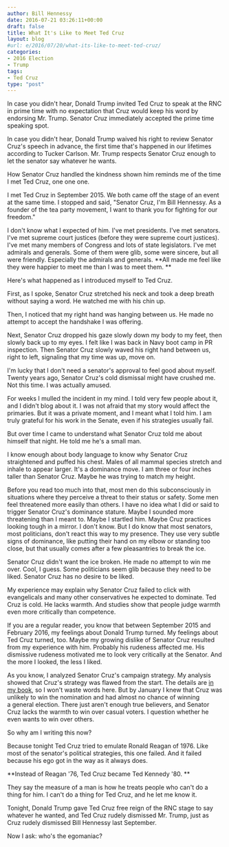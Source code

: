 ```yaml
---
author: Bill Hennessy
date: 2016-07-21 03:26:11+00:00
draft: false
title: What It's Like to Meet Ted Cruz
layout: blog
#url: e/2016/07/20/what-its-like-to-meet-ted-cruz/
categories:
- 2016 Election
- Trump
tags:
- Ted Cruz
type: "post"
---
```


In case you didn't hear, Donald Trump invited Ted Cruz to speak at the RNC in prime time with no expectation that Cruz would keep his word by endorsing Mr. Trump. Senator Cruz immediately accepted the prime time speaking spot.

In case you didn't hear, Donald Trump waived his right to review Senator Cruz's speech in advance, the first time that's happened in our lifetimes according to Tucker Carlson. Mr. Trump respects Senator Cruz enough to let the senator say whatever he wants.

How Senator Cruz handled the kindness shown him reminds me of the time I met Ted Cruz, one one one.

I met Ted Cruz in September 2015. We both came off the stage of an event at the same time. I stopped and said, "Senator Cruz, I'm Bill Hennessy. As a founder of the tea party movement, I want to thank you for fighting for our freedom."

I don't know what I expected of him. I've met presidents. I've met senators. I've met supreme court justices (before they were supreme court justices). I've met many members of Congress and lots of state legislators. I've met admirals and generals. Some of them were glib, some were sincere, but all were friendly. Especially the admirals and generals. **All made me feel like they were happier to meet me than I was to meet them. **

Here's what happened as I introduced myself to Ted Cruz.

First, as I spoke, Senator Cruz stretched his neck and took a deep breath without saying a word. He watched me with his chin up.

Then, I noticed that my right hand was hanging between us. He made no attempt to accept the handshake I was offering.

Next, Senator Cruz dropped his gaze slowly down my body to my feet, then slowly back up to my eyes. I felt like I was back in Navy boot camp in PR inspection. Then Senator Cruz slowly waved his right hand between us, right to left, signaling that my time was up, move on.

I'm lucky that I don't need a senator's approval to feel good about myself. Twenty years ago, Senator Cruz's cold dismissal might have crushed me. Not this time. I was actually amused.

For weeks I mulled the incident in my mind. I told very few people about it, and I didn't blog about it. I was not afraid that my story would affect the primaries. But it was a private moment, and I meant what I told him. I am truly grateful for his work in the Senate, even if his strategies usually fail.

But over time I came to understand what Senator Cruz told me about himself that night. He told me he's a small man.

I know enough about body language to know why Senator Cruz straightened and puffed his chest. Males of all mammal species stretch and inhale to appear larger. It's a dominance move. I am three or four inches taller than Senator Cruz. Maybe he was trying to match my height.

Before you read too much into that, most men do this subconsciously in situations where they perceive a threat to their status or safety. Some men feel threatened more easily than others. I have no idea what I did or said to trigger Senator Cruz's dominance stature. Maybe I sounded more threatening than I meant to. Maybe I startled him. Maybe Cruz practices looking tough in a mirror. I don't know. But I do know that most senators, most politicians, don't react this way to my presence. They use very subtle signs of dominance, like putting their hand on my elbow or standing too close, but that usually comes after a few pleasantries to break the ice.

Senator Cruz didn't want the ice broken. He made no attempt to win me over. Cool, I guess. Some politicians seem glib because they need to be liked. Senator Cruz has no desire to be liked.

My experience may explain why Senator Cruz failed to click with evangelicals and many other conservatives he expected to dominate. Ted Cruz is cold. He lacks warmth. And studies show that people judge warmth even more critically than competence.

If you are a regular reader, you know that between September 2015 and February 2016, my feelings about Donald Trump turned. My feelings about Ted Cruz turned, too. Maybe my growing dislike of Senator Cruz resulted from my experience with him. Probably his rudeness affected me. His dismissive rudeness motivated me to look very critically at the Senator. And the more I looked, the less I liked.

As you know, I analyzed Senator Cruz's campaign strategy. My analysis showed that Cruz's strategy was flawed from the start. The details are [in my book](https://hennessysview.com/turning-on-trump/), so I won't waste words here. But by January I knew that Cruz was unlikely to win the nomination and had almost no chance of winning a general election. There just aren't enough true believers, and Senator Cruz lacks the warmth to win over casual voters. I question whether he even wants to win over others.

So why am I writing this now?

Because tonight Ted Cruz tried to emulate Ronald Reagan of 1976. Like most of the senator's political strategies, this one failed. And it failed because his ego got in the way as it always does.

**Instead of Reagan '76, Ted Cruz became Ted Kennedy '80. **

They say the measure of a man is how he treats people who can't do a thing for him. I can't do a thing for Ted Cruz, and he let me know it.

Tonight, Donald Trump gave Ted Cruz free reign of the RNC stage to say whatever he wanted, and Ted Cruz rudely dismissed Mr. Trump, just as Cruz rudely dismissed Bill Hennessy last September.

Now I ask: who's the egomaniac?
